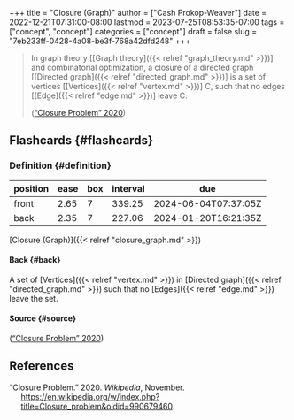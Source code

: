+++
title = "Closure (Graph)"
author = ["Cash Prokop-Weaver"]
date = 2022-12-21T07:31:00-08:00
lastmod = 2023-07-25T08:53:35-07:00
tags = ["concept", "concept"]
categories = ["concept"]
draft = false
slug = "7eb233ff-0428-4a08-be3f-768a42dfd248"
+++

> In graph theory [[Graph theory]({{< relref "graph_theory.md" >}})] and combinatorial optimization, a closure of a directed graph [[Directed graph]({{< relref "directed_graph.md" >}})] is a set of vertices [[Vertices]({{< relref "vertex.md" >}})] C, such that no edges [[Edge]({{< relref "edge.md" >}})] leave C.
>
> (<a href="#citeproc_bib_item_1">“Closure Problem” 2020</a>)


## Flashcards {#flashcards}


### Definition {#definition}

| position | ease | box | interval | due                  |
|----------|------|-----|----------|----------------------|
| front    | 2.65 | 7   | 339.25   | 2024-06-04T07:37:05Z |
| back     | 2.35 | 7   | 227.06   | 2024-01-20T16:21:35Z |

[Closure (Graph)]({{< relref "closure_graph.md" >}})


#### Back {#back}

A set of [Vertices]({{< relref "vertex.md" >}}) in [Directed graph]({{< relref "directed_graph.md" >}}) such that no [Edges]({{< relref "edge.md" >}}) leave the set.


#### Source {#source}

(<a href="#citeproc_bib_item_1">“Closure Problem” 2020</a>)

## References

<style>.csl-entry{text-indent: -1.5em; margin-left: 1.5em;}</style><div class="csl-bib-body">
  <div class="csl-entry"><a id="citeproc_bib_item_1"></a>“Closure Problem.” 2020. <i>Wikipedia</i>, November. <a href="https://en.wikipedia.org/w/index.php?title=Closure_problem&oldid=990679460">https://en.wikipedia.org/w/index.php?title=Closure_problem&#38;oldid=990679460</a>.</div>
</div>
